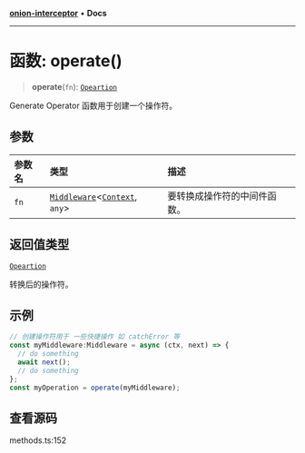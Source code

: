 [**onion-interceptor**](../README.md) • **Docs**

***

# 函数: operate()

> **operate**(`fn`): [`Opeartion`](../interfaces/Opeartion.md)

Generate Operator 函数用于创建一个操作符。

## 参数

| 参数名 | 类型 | 描述 |
| :------ | :------ | :------ |
| `fn` | [`Middleware`](../interfaces/Middleware.md)\<[`Context`](../interfaces/Context.md), `any`\> | 要转换成操作符的中间件函数。 |

## 返回值类型

[`Opeartion`](../interfaces/Opeartion.md)

转换后的操作符。

## 示例

```typescript
// 创建操作符用于 一些快捷操作 如 catchError 等
const myMiddleware:Middleware = async (ctx, next) => {
  // do something
  await next();
  // do something
};
const myOperation = operate(myMiddleware);

```

## 查看源码

methods.ts:152
